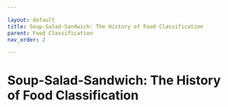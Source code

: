 ```yaml
---

layout: default
title: Soup-Salad-Sandwich: The History of Food Classification
parent: Food Classification
nav_order: 2

---
```


# Soup-Salad-Sandwich: The History of Food Classification
